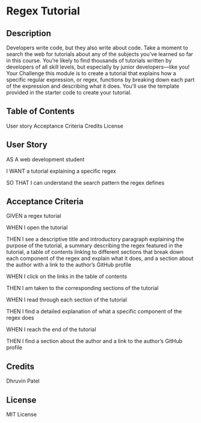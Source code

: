 # Regex Tutorial 

## Description 

Developers write code, but they also write about code. Take a moment to search the web for tutorials about any of the subjects you’ve learned so far in this course. You’re likely to find thousands of tutorials written by developers of all skill levels, but especially by junior developers—like you!
Your Challenge this module is to create a tutorial that explains how a specific regular expression, or regex, functions by breaking down each part of the expression and describing what it does. You'll use the template provided in the starter code to create your tutorial.

## Table of Contents
User story
Acceptance Criteria
Credits
License

## User Story 
AS A web development student

I WANT a tutorial explaining a specific regex

SO THAT I can understand the search pattern the regex defines

## Acceptance Criteria 

GIVEN a regex tutorial

WHEN I open the tutorial

THEN I see a descriptive title and introductory paragraph explaining the purpose of the tutorial, a summary describing the regex featured in the tutorial, a table of contents linking to different sections that break down each component of the regex and explain what it does, and a section about the author with a link to the author’s GitHub profile

WHEN I click on the links in the table of contents

THEN I am taken to the corresponding sections of the tutorial

WHEN I read through each section of the tutorial

THEN I find a detailed explanation of what a specific component of the regex does

WHEN I reach the end of the tutorial

THEN I find a section about the author and a link to the author’s GitHub profile

## Credits

Dhruvin Patel

## License 

MIT License